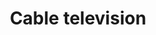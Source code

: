 ---
title: Cable television
longTitle: 'Cable television'
tags:
- gccommon
relatedTerm:
- "[[Broadcasting Radio Television]]"
use:
- "[[Television distribution Cable broadcasting Cable d]]"
---